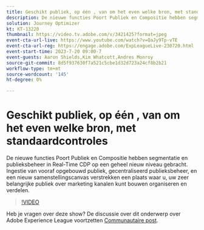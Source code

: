 ```yaml
---
title: Geschikt publiek, op één ​, van om het even welke bron, met standaardcontroles
description: De nieuwe functies Poort Publiek en Compositie hebben segmentatie en publieksbeheer in Real-Time CDP op een geheel nieuw niveau gebracht. Ingestie van vooraf opgebouwd publiek, gecentraliseerd publieksbeheer, en een nieuw samenstellingscanvas verstrekken een plaats waar u, uw zeer belangrijke publiek over marketing kanalen kunt bouwen organiseren en verdelen.
solution: Journey Optimizer
kt: KT-13220
thumbnail: https://video.tv.adobe.com/v/3421425?format=jpeg
event-cta-url-live: https://www.youtube.com/watch?v=QaJy9Tp-vTE
event-cta-url-reg: https://engage.adobe.com/ExpLeagueLive-230720.html
event-start-time: 2023-7-20 09:00-7
event-guests: Aaron Shields,Kim Whatcott,Andres Monroy
source-git-commit: 8d5f937630f7a521c5cbe1d32d723a24cf8b2b21
workflow-type: tm+mt
source-wordcount: '145'
ht-degree: 0%

---
```


# Geschikt publiek, op één &#x200B;, van om het even welke bron, met standaardcontroles

De nieuwe functies Poort Publiek en Compositie hebben segmentatie en publieksbeheer in Real-Time CDP op een geheel nieuw niveau gebracht. Ingestie van vooraf opgebouwd publiek, gecentraliseerd publieksbeheer, en een nieuw samenstellingscanvas verstrekken een plaats waar u, uw zeer belangrijke publiek over marketing kanalen kunt bouwen organiseren en verdelen.

>[!VIDEO](https://video.tv.adobe.com/v/3421425/?quality=12&learn=on)

Heb je vragen over deze show? De discussie over dit onderwerp over Adobe Experience League voortzetten [Communautaire post](https://experienceleaguecommunities.adobe.com/t5/adobe-experience-platform/experience-league-live-post-session-discussion-actionable/m-p/607073#M366).
